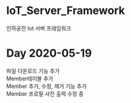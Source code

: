 # IoT_Server_Framework
 인하공전 Iot 서버 프레임워크 

# Day 2020-05-19
 파일 다운로드 기능 추가   
 Member테이블 추가  
 Member 추가, 수정, 제거 기능 추가  
 Member 프로필 사진 출력 수정 중
